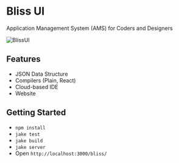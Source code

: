 # Bliss UI

Application Management System (AMS) for Coders and Designers

![BlissUI](https://i.imgur.com/ood3FcY.png)

## Features

- JSON Data Structure
- Compilers (Plain, React)
- Cloud-based IDE
- Website

## Getting Started

- `npm install`
- `jake test`
- `jake build`
- `jake server`
- Open `http://localhost:3000/bliss/`
